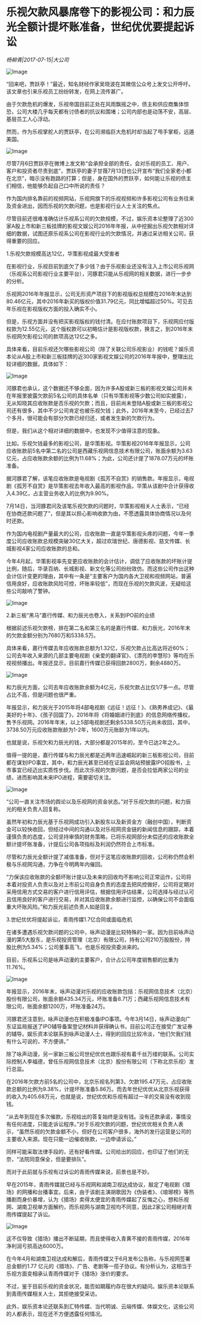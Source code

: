 # 乐视欠款风暴席卷下的影视公司：和力辰光全额计提坏账准备，世纪优优要提起诉讼

*杨柳青|2017-07-15|大公司*

![Image](http://static.ylzbl.com/uploads/ueditor/php/upload/image/20170717/1500260499318625.jpeg)

“回来吧，贾跃亭！”最近，知名财经作家吴晓波在其微信公众号上发文公开呼吁。该文章也引来乐视员工纷纷转发，在网上流传甚广。

由于欠款危机的爆发，乐视帝国目前正处在风雨飘摇之中，债主和供应商集体惊恐，公司大楼几乎每天都有讨债者的抗议和围堵；公司内部也是动荡不安，高层、基层员工人心浮动。

然而，作为乐视掌舵人的贾跃亭，在公司濒临巨大危机时却当起了甩手掌柜，远遁美国。

![Image](http://p3.pstatp.com/large/2ed40001a960befca9e4)

尽管7月6日贾跃亭在微博上发文称“会承担全部的责任，会对乐视的员工、用户、客户和投资者尽责到底”，贾跃亭的妻子甘薇7月13日也公开宣布“我们全家老小都在北京”，暗示没有跑路的打算；但是，身在国外的贾跃亭，如何能让乐视的债主们相信，他能够负起自己口中所说的责任？

作为国内排名靠前的视频网站，乐视网旗下的乐视视频和许多影视公司有业务往来及资金进出，因而乐视的欠款问题，也是影视行业人士关注的焦点。

尽管目前还很难准确估计乐视系公司的欠款规模，不过，娱乐资本论整理了近300家A股上市和新三板挂牌的影视文娱公司2016年年报，从中挖掘出乐视欠款相对详细的数据，试图还原乐视系公司在影视行业的欠款情况，并通过采访相关公司，获得重要的回应。

1.乐视欠款规模高达12亿，华策影视成最大受害者

在影视行业，乐视目前到底欠了多少钱？由于乐视影业还没有注入上市公司乐视网（乐视系公司影视行业主要平台），河豚君只能从乐视网的相关数据，进行一步步的分析。

乐视网2016年年报显示，公司无形资产项目下的影视版权总规模在2016年末达到80.46亿元，其中2016年新买的版权价值31.79亿元，同比增幅超过50%。可见去年乐视在影视版权方面的投入确实不小。

但是，乐视方面并没有把买影视版权的钱付清。在应付账款项目下，乐视网应付版权款为12.55亿元，这个版权款可以初略估计是影视版权款，换言之，到2016年末乐视网欠影视公司的款项高达12亿之多。

具体来看，目前乐视还欠哪些影视公司（除了关联公司乐视影业）的钱呢？娱乐资本论从A股上市和新三板挂牌的近300家影视文娱公司的2016年年报中，整理出比较详细的数据，具体如下：

![Image](http://p3.pstatp.com/large/2ec70002f14915d26af1)

河豚君也承认，这个数据还不够全面，因为许多A股或新三板的影视文娱公司并未在年报里披露欠款前5名公司的具体名单（只有华策影视等少数公司如实披露），无从知晓其应收账款是否乐视的欠款；而且，目前尚未登陆A股或新三板的影视公司还有很多，其中不少公司肯定也被乐视欠钱；此外，2016年末至今，已经过去7个多月，很可能会有部分欠款已经归还，或者发生新的欠款行为。

但是，我们从这个相对详细的数据中，也发现不少值得注意的现象。

比如，乐视欠钱最多的影视公司，是华策影视。华策影视2016年年报显示，公司应收账款前5名中第二名的公司是西藏乐视网信息技术有限公司，账面余额为3.63亿元，占应收账款余额的比例为11.68%；为此，公司还计提了1878.07万元的坏账准备。

据河豚君了解，该笔应收账款是电视剧《孤芳不自赏》的销售款。年报显示，电视剧《孤芳不自赏》是华策影视去年收入最高的影视作品，华策从该剧中合计获得收入4.39亿，占主营业务收入的比例为9.90%。

7月14日，当河豚君问及该笔乐视欠款的问题时，华策影视相关人士表示，“已经在协商还款问题了”，但是其以担心影响收款为由，不愿透露具体协商情况以及何时还款。

作为国内电视剧产量最大的公司，应收账款一直是华策影视头疼的问题，今年一季度公司应收账款总规模突破30亿大关，超过欢瑞世纪、唐德影视、慈文传媒、长城影视4家公司应收账款的总和。

今年4月起，华策影视率先变更应收账款的会计估计，调低了应收账款的坏账计提比例，随后，华录百纳、长城影视、新文化等公司纷纷效仿。而这些公司作出这种会计估计变更的理由，其中有一条是“主要客户为国内各大卫视和视频网站，普遍信用良好，应收账款风险可控，坏账率较低”，而现在乐视的欠款风波，无疑给这些公司敲响了警钟。

![Image](http://p9.pstatp.com/large/2ed40001a961fb87533d)

2.新三板“黑马”嘉行传媒、和力辰光也卷入，关系到IPO前的业绩

根据前述乐视欠款榜，排在第二名和第三名的是嘉行传媒、和力辰光，2016年末的欠款金额分别为7680万和5338.5万。

具体来看，嘉行传媒去年应收账款总额为1.32亿，乐视欠款占比高达将近60%；公司去年收入来源的几部主要电视剧《亲爱的翻译官》、《漂亮的李慧珍》等均在乐视视频播出。年报还显示，目前嘉行传媒已获得回款2800万，剩余4880万。

![Image](http://p1.pstatp.com/large/2ec70002f14755a859a2)

和力辰光方面，公司去年应收账款余额为4亿元，乐视欠款占比仅1/7多一点。尽管占比不高，但是问题也很严重。

年报显示，和力辰光于2015年将4部电视剧《远征！远征！》、《熟男养成记》、《最美好的十年》、《孩子回国了》，2016年将《将婚姻进行到底》的信息网络传播权，售予乐视网。2016年年末，以上5部电视剧还剩余5338.50万元尚未收回，其中，3738.50万元应收账款账龄为1-2年，1600万元账龄为1年以内。

也就是说，乐视欠和力辰光的钱，大部分都是2015年的，至今已达2年之久。

值得一提的是，嘉行传媒与和力辰光都是近两年迅速崛起的新三板影视公司，目前都在谋划IPO事宜，其中，和力辰光甚至已经在证监会网站预披露IPO招股书，上市事宜已经迈出实质性步伐。而此次乐视的欠款问题，是否会拉低两家公司的业绩，进而影响其未来IPO进程，需要密切关注。

![Image](http://p3.pstatp.com/large/2eda0001936b047ec836)

“公司一直关注市场的舆论以及乐视网的资金状态。”对于乐视欠款的问题，和力辰光的相关负责人回复称。

虽然年初和力辰光基于乐视网成功引入新股东以及新资金方（融创中国），判断资金可以较快收回，但经过中间的沟通以及对乐视网资金链的新闻信息的跟踪，本着谨慎负责的态度，公司坚持审慎的财务策略，已将乐视网部分未偿还的应收账款全额计提坏账准备，计提后公司各项指标及利润仍然符合上市标准。

尽管和力辰光全额计提了减值准备，但对于这笔应收账款的回收，公司称仍然会积极与乐视网沟通，力争在今明两年内催回。

“力保该应收账款的全额坏账计提以及未来的回收均不影响公司正常运作，公司将本着对投资人负责以及对上市前公司自身负责的态度去把风控做好，公司将定期对采用信用方式交易的客户进行信用评估，根据信用评估结果，公司选择与经过认可且信用良好的客户进行交易，并对其应收账款余额进行监控，以确保公司不会面临重大坏账风险。”和力辰光前述负责人如是回复。

3.世纪优优将提起诉讼，青雨传媒1.7亿合同或面临危机

在诸多遭遇乐视欠款问题的公司中，咏声动漫是比较特殊的一家。因为目前咏声动漫的第5大股东，是乐视投资管理（北京）有限公司，持有公司210万股股份，持股比例为5.34%；公司董事高飞，也是乐视投资委派来的。

目前，乐视系公司是咏声动漫的主要客户，合计占公司年度销售额的比重为11.76%。

![Image](http://p3.pstatp.com/large/2edc00019b1fce02e025)

年报显示，2016年末，咏声动漫对乐视的应收账款包括：乐视网信息技术（北京）股份有限公司，账面余额435.34万元，坏账准备8.71万；西藏乐视网信息技术有限公司，账面余额1200万，坏账准备24万。

河豚君还注意到，咏声动漫也在积极准备IPO事项。今年3月14日，咏声动漫向广东证监局报送了IPO辅导备案登记材料并获得确认书，目前公司正在接受广发证券的辅导。娱乐资本论联系到咏声动漫人士，得到的回应比较冷淡，“他们欠我们钱有什么可说的，不方便讲。”

除了咏声动漫，另一家新三板公司世纪优优也跟乐视有着千丝万缕的联系。公司实际控制人李福德，曾任乐视网信息技术（北京）股份有限公司（下称北京乐视）发行总监。

在2016年欠款方前5名的公司中，北京乐视名列第3，欠款195.47万元，占应收账款总额的比例为9.38%，计提坏账准备5.86万。而去年世纪优优从北京乐视获得的收入为405.68万元，也就是说，世纪优优和乐视有超过一半的交易没有收到现钱。

“从去年到现在多次催款，乐视给出的答复始终是没有钱。没有还款承诺，事情没有任何进度，只能走诉讼程序。”对于乐视欠款的问题，世纪优优相关负责人表示，“虽然乐视的欠款金额不小，但好在公司客户很多，海外的发行运营是公司的主要收入来源。现在只能一边催收账款，一边申请诉讼。”

同样可能采取法律手段的，还有好看传媒。公司给出的回应，也印证了他们的无奈，“法院同意保全，但是要排队”。

而对于此前就与乐视有过诉讼的青雨传媒来说，前景也是不妙。

早在2015年，青雨传媒就已经与乐视网和湖南卫视达成协议，敲定了电视剧《猎场》的网播和台播事宜。后来，由于该剧主演胡歌因为《伪装者》、《琅琊榜》等热播剧而身价暴增，认为《猎场》卖得太便宜的青雨传媒起了反悔之心，想和乐视网、湖南卫视单方面解约，而乐视网与湖南卫视均不同意，因此2家公司相继对青雨传媒提起了诉讼。

![Image](http://p1.pstatp.com/large/2eda00019369164bfce4)

这不仅导致《猎场》播出不断延期，而且使得收入青黄不接的青雨传媒，2016年净利润亏损高达6000万。

在今年4月和湖南卫视达成和解后，青雨传媒又于6月发布公告称，与乐视网签署总金额约1.77 亿元的《猎场》、广告、老剧等一揽子协议。有分析认为，这相当于乐视方面变相承认青雨传媒对于《猎场》涨价的要求。

不过，鉴于目前乐视的资金状况，能否如期履约存在很大的疑问。娱乐资本论联系到青雨传媒相关人士，其拒绝接受采访。

此外，娱乐资本论还联系到汇特传媒、当代明诚、云端传媒、体娱文化，这些公司的人都表示，现在还不方便透露任何情况。

